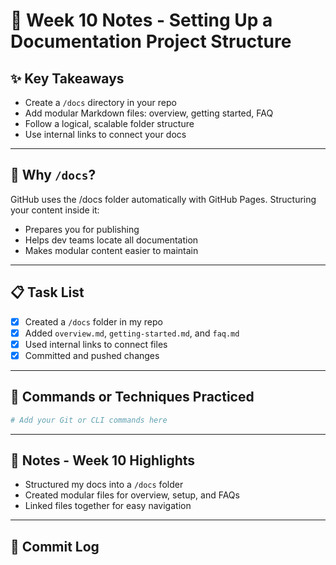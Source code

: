 # 📘 Week 10 Notes - Setting Up a Documentation Project Structure

## ✨ Key Takeaways

- Create a `/docs` directory in your repo
- Add modular Markdown files: overview, getting started, FAQ
- Follow a logical, scalable folder structure
- Use internal links to connect your docs

---

## 🧠 Why `/docs`?

GitHub uses the /docs folder automatically with GitHub Pages. Structuring your content inside it:

- Prepares you for publishing
- Helps dev teams locate all documentation
- Makes modular content easier to maintain

---

## 📋 Task List

- [x] Created a `/docs` folder in my repo
- [x] Added `overview.md`, `getting-started.md`, and `faq.md`
- [x] Used internal links to connect files
- [x] Committed and pushed changes
  
---

## 🧪 Commands or Techniques Practiced

```bash
# Add your Git or CLI commands here
```

---

## 📝 Notes - Week 10 Highlights

- Structured my docs into a `/docs` folder
- Created modular files for overview, setup, and FAQs
- Linked files together for easy navigation

---

## 🔁 Commit Log
